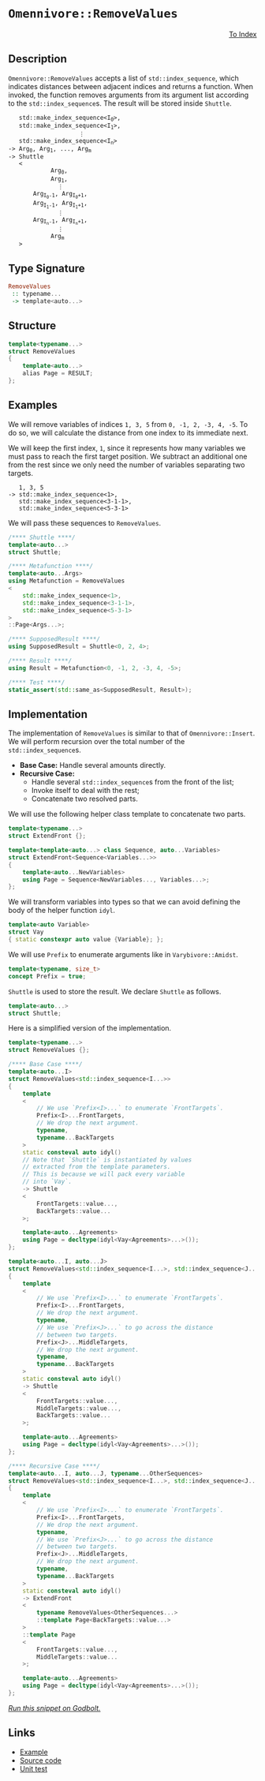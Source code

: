 <!-- Copyright 2024 Feng Mofan
SPDX-License-Identifier: Apache-2.0 -->

# `Omennivore::RemoveValues`

<p style='text-align: right;'><a href="../../../facilities/metafunctions.md#omennivore-remove-values">To Index</a></p>

## Description

`Omennivore::RemoveValues` accepts a list of `std::index_sequence`, which indicates distances between adjacent indices and returns a function.
When invoked, the function removes arguments from its argument list according to the `std::index_sequence`s.
The result will be stored inside `Shuttle`.

<pre><code>   std::make_index_sequence&lt;I<sub>0</sub>&gt;,
   std::make_index_sequence&lt;I<sub>1</sub>&gt;,
                    &vellip;
   std::make_index_sequence&lt;I<sub>n</sub>&gt;
-> Arg<sub>0</sub>, Arg<sub>1</sub>, ..., Arg<sub>m</sub>
-> Shuttle
   <
            Arg<sub>0</sub>,
            Arg<sub>1</sub>,
              &vellip;
       Arg<sub>I<sub>0</sub>-1</sub>, Arg<sub>I<sub>0</sub>+1</sub>,
       Arg<sub>I<sub>1</sub>-1</sub>, Arg<sub>I<sub>1</sub>+1</sub>,
              &vellip;
       Arg<sub>I<sub>n</sub>-1</sub>, Arg<sub>I<sub>n</sub>+1</sub>,
              &vellip;
            Arg<sub>m</sub>
   ></code></pre>

## Type Signature

```Haskell
RemoveValues
 :: typename...
 -> template<auto...>
```

## Structure

```C++
template<typename...>
struct RemoveValues
{
    template<auto...>
    alias Page = RESULT;
};
```

## Examples

We will remove variables of indices `1, 3, 5` from `0, -1, 2, -3, 4, -5`.
To do so, we will calculate the distance from one index to its immediate next.

We will keep the first index, `1`, since it represents how many variables we must pass to reach the first target position.
We subtract an additional one from the rest since we only need the number of variables separating two targets.

<pre><code>   1, 3, 5
-> std::make_index_sequence&lt;1&gt;,
   std::make_index_sequence&lt;3-1-1&gt;,
   std::make_index_sequence&lt;5-3-1&gt;</code></pre>

We will pass these sequences to `RemoveValues`.

```C++
/**** Shuttle ****/
template<auto...>
struct Shuttle;

/**** Metafunction ****/
template<auto...Args>
using Metafunction = RemoveValues
<
    std::make_index_sequence<1>,
    std::make_index_sequence<3-1-1>,
    std::make_index_sequence<5-3-1>
>
::Page<Args...>;

/**** SupposedResult ****/
using SupposedResult = Shuttle<0, 2, 4>;

/**** Result ****/
using Result = Metafunction<0, -1, 2, -3, 4, -5>;

/**** Test ****/
static_assert(std::same_as<SupposedResult, Result>);
```

## Implementation

The implementation of `RemoveValues` is similar to that of `Omennivore::Insert`. We will perform recursion over the total number of the `std::index_sequence`s.

- **Base Case:** Handle several amounts directly.
- **Recursive Case:**
  - Handle several `std::index_sequence`s from the front of the list;
  - Invoke itself to deal with the rest;
  - Concatenate two resolved parts.

We will use the following helper class template to concatenate two parts.

```C++
template<typename...>
struct ExtendFront {};

template<template<auto...> class Sequence, auto...Variables>
struct ExtendFront<Sequence<Variables...>>
{
    template<auto...NewVariables>
    using Page = Sequence<NewVariables..., Variables...>;
};
```

We will transform variables into types so that we can avoid defining the body of the helper function `idyl`.

```C++
template<auto Variable>
struct Vay
{ static constexpr auto value {Variable}; };
```

We will use `Prefix` to enumerate arguments like in `Varybivore::Amidst`.

```C++
template<typename, size_t>
concept Prefix = true;
```

`Shuttle` is used to store the result. We declare `Shuttle` as follows.

```C++
template<auto...>
struct Shuttle;
```

Here is a simplified version of the implementation.

```C++
template<typename...>
struct RemoveValues {};

/**** Base Case ****/
template<auto...I>
struct RemoveValues<std::index_sequence<I...>>
{
    template
    <
        // We use `Prefix<I>...` to enumerate `FrontTargets`.
        Prefix<I>...FrontTargets,
        // We drop the next argument.
        typename,
        typename...BackTargets
    >
    static consteval auto idyl()
    // Note that `Shuttle` is instantiated by values
    // extracted from the template parameters.
    // This is because we will pack every variable
    // into `Vay`.
    -> Shuttle
    <
        FrontTargets::value...,
        BackTargets::value...
    >;

    template<auto...Agreements>
    using Page = decltype(idyl<Vay<Agreements>...>());
};

template<auto...I, auto...J>
struct RemoveValues<std::index_sequence<I...>, std::index_sequence<J...>>
{
    template
    <
        // We use `Prefix<I>...` to enumerate `FrontTargets`.
        Prefix<I>...FrontTargets,
        // We drop the next argument.
        typename,
        // We use `Prefix<J>...` to go across the distance
        // between two targets.
        Prefix<J>...MiddleTargets,
        // We drop the next argument.
        typename,
        typename...BackTargets
    >
    static consteval auto idyl()
    -> Shuttle
    <
        FrontTargets::value...,
        MiddleTargets::value...,
        BackTargets::value...
    >;

    template<auto...Agreements>
    using Page = decltype(idyl<Vay<Agreements>...>());
};

/**** Recursive Case ****/
template<auto...I, auto...J, typename...OtherSequences>
struct RemoveValues<std::index_sequence<I...>, std::index_sequence<J...>, OtherSequences...>
{
    template
    <
        // We use `Prefix<I>...` to enumerate `FrontTargets`.
        Prefix<I>...FrontTargets,
        // We drop the next argument.
        typename,
        // We use `Prefix<J>...` to go across the distance
        // between two targets.
        Prefix<J>...MiddleTargets,
        // We drop the next argument.
        typename,
        typename...BackTargets
    >
    static consteval auto idyl()
    -> ExtendFront
    <
        typename RemoveValues<OtherSequences...>
        ::template Page<BackTargets::value...>
    >
    ::template Page
    <
        FrontTargets::value...,
        MiddleTargets::value...
    >;

    template<auto...Agreements>
    using Page = decltype(idyl<Vay<Agreements>...>());
};
```

[*Run this snippet on Godbolt.*](https://godbolt.org/#z:OYLghAFBqd5QCxAYwPYBMCmBRdBLAF1QCcAaPECAMzwBtMA7AQwFtMQByARg9KtQYEAysib0QXACx8BBAKoBnTAAUAHpwAMvAFYTStJg1DIApACYAQuYukl9ZATwDKjdAGFUtAK4sGIAKwAzKSuADJ4DJgAcj4ARpjEEv7SAA6oCoRODB7evgHBaRmOAuGRMSzxiVzJtpj2xQxCBEzEBDk%2BfkG19VlNLQSl0XEJSdIKza3teV3j/YPllaMAlLaoXsTI7BwA9ABU%2BweHR8e72yYaAIJ7BwDUACKYKa6MyHiYCjeHZ5fXJ39H3wu5yBZkCEWQ3iwNxMgTcXkctEIAE8YdhgeYwQwIV4oTC3MhxugsFRUeifocbthVARXAAxYiyT4HQE0lgpAw0vEEJFPZhsAB0gtJl3GxC8Dkp1LpDME0IA7FY5XcYVZLsDWeymJzYRqOZg8Ux4ahBfzUTcIUwFB8hJgAI5eF6YUg3Q1EE0ANRaeCYsXoCmFF1F4oIkppDHQ9NkeJt9sdeM9xG9vveJtJgTRaoVwJuOZuuq1%2BthruNgqimAA7gmk36A7mbl4MkYbsomMBMNDAncbjGHVjC24y5WvT6/SbnVWRymhemVeilbO1eTbp6kUz9izMGy9QajTcJ8mA0GJSu5xYbrNHMhzQJxphVCliC7dwA3MQO%2BUWff0EzzwJnn/Kn%2BZJXBSyjEJgNCqGupzqpumram43K8qwTrnngABemAAPoEAGaB9ikIZgRBeBQTCXYEGKhaqkCS77N2CDwgQ9DQRuW4FjubrThmgaUcGDFMd%2BQGLiB/xiV8wK/LsNwAJJbpujDNA0rGSeJakwSJ%2BYIUhjAoamM4inxEoAEqbqgz6YJ63jvB%2BAELrRon0RYlrtm4LkqZcWn9sWJoyYeRkhqZLDmZZb7vHihIgCAERYKoWFKLGfZ4jJ%2BlogZQJZpcdZedmuZ4rldY5ts2w3AA6u2DbtiYABsGjEZByWoqmtV5qgNyMD4CQFtCtWRoIAAqLRtgQ/q1aaWWFTm9WkY16Ymn1BCDcQw0KKQBWFcVZXtugDIpHmCDtpE1IustnWCONFyTTmOl8k663ZTyukCoKznIAA1ktK3rbWuYXngV74ber60E%2BRA3Hg6BIrQEBLOtm1RKgNL7VqPUaEIjEEMx%2BotXgHwRLMgjejS6A3LEq7Aw6/oTUVJV3pRTAOJgJNUAyLD7e2Xk3CkLQoTSxAKBddabf1CC4%2BDHzxKIlU3OW7blnQIPc%2B97UWcQ5PDge1M3JtERgzVGgnmN60ALRmujgn6lr%2BVa3WC2fZgI1RRTmBjvduavR9Q0OwoTthamVszsJDnZXB25FkaJoXMA4EKYI/rpXWDYRMAzatlVnY3FgEI6RAENQ/GTAorCUcx2wcdNdxMOw0Hdk155occeHXH8jJzo%2BYKABS/liiZZkWVZlMRQQ6BRTFd7xXavabMlqXOpF0XhuPCVT/2HepQGP40SH7GcgHbhuzTW31koqPTaos3YM1Gite1DCdcQ3X63bXsjfrgtXWfF/zTKi0v6tB/axKuVTOu12Y3COiGIaZ0CDv0mjdFCa0ba5k2sA6W%2BtP6wi7nNIULUwbADagzBkVowH4AJtPJBh94gEFlowPM5Y2oTBWrAwqGC3BYMvoKAAshDdA9B7YjUQZdK6KDtqgIIAdcBdMTrAGgcwh6yE2CCKunmR6t0TQe34VTIROYfo5j%2BgDG8NJgagzannaGsMtam3TAJTG3494AOfstb2vtrKuwoTcbhRI%2BF/xcQ6Nx2jCoaJ8SAZ2/sAlphoutHKTcSz8hLpgWOr8E65iTk2FsbYOxdizrQHOZiC5FzcPExJ8cOGmnTFXeytdIl0WkqZZA6wMgWRuG5E%2BEl64728hHQUrcTEmg7s6eBz1%2BQAHlxEJB7I6EpwIjyBT7qFay8c3DzzHnFZecZYQpW4nPYeo9F6rMnusths8bijIOsQCZfYBbcVPFEhuu9wmwgASI4%2BVVaqsL8tg00uC2odTYA/JGT8f6aLfgA95Fd%2BSOJWko4RQDRGoD2mMyRx0oFlxgQAwZd13HPLQW88CDVMHgv1jffBLpkBEI%2BIi0hzQkpYpKlQmhDA6EML/nI3MrD2Emk8bwzAmjoWTWeTteFYCIHSNkei1RCDxUKJdi9BmnsnGvwDjxOs%2BjrwMCBmIEx4NIbmJNmaKkYYIw/2%2Bo89xGKbhBRCgPcKsJTnjIOZc9e7ioqc3Sf2IJCqfYhL9tcpV60XV3PbG6k1%2B93GQucd61xgo%2BWFS5d4z1viZXMIicBbe8FOnNyKaiqZWtUkpzdZkzOmBs6PVzjq/JeIs2KRKalCpNdfzVMcupDSTbJSsHZO2NpTb1KAnRKCcEkJ074gEJsQiOaHJSRsVjDyFxoluS6WUniMyp1CUbZOzhDsmBUC8FiZSXa53tzictcdeaPGbu3burIhbLX9zClo62AT54sCYG9bCKyJ6JWnrCLgqIY1PpfW%2BvZH6V54kCMbLg4Hf3rX/a%2BrC761lJVhP4Y2YGf3pQDFFYNxdj3rzrq2oQXgUiFCZqZBQXgckztPQRoj6QSPvHIyGciK7%2BwaGdGYZ0kgU0iUnaRhjlHGwp14xRpjG7mgXocFkPErGbjgbY86FDHH5P%2BC4xOik/V3ghi7forClolCtAgPPBQKEdOLOo8R9AQmCDOks6iauFgOArFoJwfwvA/AcC0KQVAnB96WGsOeNYGwqqgh4KQAgmgHMrDegESQ/INAAA4zBmAAJxJeqPFuLXA5RymkE5jgkheAsAkBoVjbmPNeY4LwH2rGwvuYc6QOAsAYCIBAGsAgKR4TkEoGgNkdAEhRBQpwVQcXqrG2qpIG4wBkBXikPyMwvAmaEBIBDPQ/BBAiDEOwKQMhBCKBUOoWrpBdBcFIOWB%2BKROA8Ec851z4XPOcGGfCdrIZUBUBuENkbY2JtTZuDNswNwIAeB6/QR8GIuBLF4DVrQKwIBIG6ykXrZAKAQDhwjkAwApDsZoDkhIPsICxFu7ECILQkQXd4IT5gathmxG0MWmrIXuuouGQwWgJODtYFiF4YAblaC0B9twXgWBn1GHEGzvA4EJMWT5x5u8xb4RbBC7rOot3ESxAfmrDwWBbuUTwIV/npBVaxFow8IXwBERGHCysKgBhgAKHdG8cswzeSk%2B28IUQ4gturfkEoNQt2jv6EMMYaw1h9B4FiD7SAKx4UND58bQk5FTC%2BcsGYMrqtExYHDzDbotOsguHDFMPwx2wgRCGBUEYx3CiZAEPnvQFeGjzGGFULPEmBB9EmJ4Doeg7DZ5bxMAYxeFhl9sL36vx3ZitHr6XqoKwFABc2BIK7HAXOkFK7wcrb3hujfG5N6bMW/sQFwItkHwXwehYtysA6TAsCJEz1FyQgR%2BRJcCNljQkgzCSFqhofw1Ukv6E4Pl0ghWgQXA/I1UXA1UcWSWGW1UyQ1Qj%2B1Uy%2Bt25WlWIA1WFu9WTWMOLWj2HWSOKOwO/WbAnALQLAz4coxsTA5oBgTYXASW/IwB0u%2BARAaeK2sg627u0gnuu2PuB2ug7Gp2TA52/OC%2BS%2BK%2Bd2HAD2bW8INwL26%2BH242Fo1BtB9B/2gO8OwO0IoIZgJ%2BkOdWmBeBCQnWyOqAQOIwCh6OqWrGWOfMuO%2BOB25OxOzu9hlO1OtOzuDOikTOLOt27OnO3OvOzuguAeIuHm%2BA4ujgkut2Mu9SNIzuiuuWHmKuauSIGuWwHm2uuuIWBuRum4QRycaBVurYtu9ujujAzunubBm2HBsgXB%2B2HmvB/u5uCeVglgIeYe8AkehEWQMecenYTR1gyeq%2BqeEM7w7RTeDQue7g7eeQhe4YE%2Biw5e6Qle2QUxBepAteWQcxg%2BXezejQw%2BKxnedQ3euxcw/eDeneexuQqxY%2BfeZQZxYOqw6wc%2B9xuWIhiBnAshm%2BlBAeP2ShsW/2B%2BTBGhQB2hZ%2BpAF%2BV%2BlAC%2B/%2BgBtBL%2Bco/gSWWWgQr%2B7%2Bkgx2ohSBtgKBp%2BtW0OGBSArWT2hh%2BhxABBWwxBn2LACgz4V4z4NB/Ieo4w82jBS2I8x25RbulRLuNRvuIAwQ/Bghl2v%2Bi%2BN2B25WEhT20hr2qglJ1JtJ9JjJIYAOxhahCQQJgQIJuJ9WsOKpCOxJupwOISyARGWEdJSWWEipWEMpHBdA1hlAthHmThrOIWTpVONODgbhxhjOzOrOIRmAHOXOYg/heugRwuqRAuYu2eERB2URcusRggSuB2iRxOKRWuiYGRvAWRSgxuuR5uWpBRNuduFYJRbmIWHJG2EgVRO23utROgfJDRgeieNgKuGeHR0enA2wkUfRSeKeCQaeIxEeYxOeEArgI%2BIQsxpxk%2BNeixDQY56xJQk58xQ5Pe/QY52xDQreNxJeS51xa5vemxU%2BDxgW8%2BwprxYp7x1pNwVJNJNwZpDJBY4w/xLJR%2BwJEOoJ4JIwmeuW0JIAyW/IgQgQ/g/gL%2BXAxWAFco4BCB55FWWJqBuJkWIAkg/gD%2BmWcoxWcWkgqWXACWZg8BuWgQopZWnAb58Fwpc2UFRFMFOhSwKwqsGQzgkgQAA)

## Links

- [Example](../../../code/facilities/metafunctions/omennivore/remove_values/implementation.hpp)
- [Source code](../../../../conceptrodon/descend/omennivore/remove_values.hpp)
- [Unit test](../../../../tests/unit/metafunctions/omennivore/remove_values.test.hpp)
